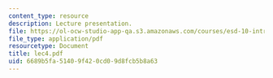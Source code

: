 ```yaml
---
content_type: resource
description: Lecture presentation.
file: https://ol-ocw-studio-app-qa.s3.amazonaws.com/courses/esd-10-introduction-to-technology-and-policy-fall-2006/6689b5fa51409f420cd09d8fcb5b8a63_lec4.pdf
file_type: application/pdf
resourcetype: Document
title: lec4.pdf
uid: 6689b5fa-5140-9f42-0cd0-9d8fcb5b8a63
---
```

